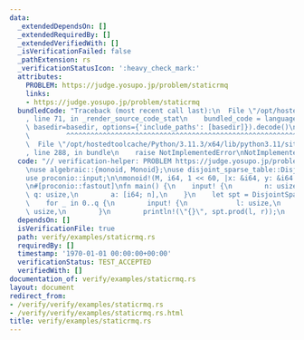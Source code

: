 ```yaml
---
data:
  _extendedDependsOn: []
  _extendedRequiredBy: []
  _extendedVerifiedWith: []
  _isVerificationFailed: false
  _pathExtension: rs
  _verificationStatusIcon: ':heavy_check_mark:'
  attributes:
    PROBLEM: https://judge.yosupo.jp/problem/staticrmq
    links:
    - https://judge.yosupo.jp/problem/staticrmq
  bundledCode: "Traceback (most recent call last):\n  File \"/opt/hostedtoolcache/Python/3.11.3/x64/lib/python3.11/site-packages/onlinejudge_verify/documentation/build.py\"\
    , line 71, in _render_source_code_stat\n    bundled_code = language.bundle(stat.path,\
    \ basedir=basedir, options={'include_paths': [basedir]}).decode()\n          \
    \         ^^^^^^^^^^^^^^^^^^^^^^^^^^^^^^^^^^^^^^^^^^^^^^^^^^^^^^^^^^^^^^^^^^^^^^^^^^^^^^^^^\n\
    \  File \"/opt/hostedtoolcache/Python/3.11.3/x64/lib/python3.11/site-packages/onlinejudge_verify/languages/rust.py\"\
    , line 288, in bundle\n    raise NotImplementedError\nNotImplementedError\n"
  code: "// verification-helper: PROBLEM https://judge.yosupo.jp/problem/staticrmq\n\
    \nuse algebraic::{monoid, Monoid};\nuse disjoint_sparse_table::DisjointSparseTable;\n\
    use proconio::input;\n\nmonoid!(M, i64, 1 << 60, |x: &i64, y: &i64| *x.min(y));\n\
    \n#[proconio::fastout]\nfn main() {\n    input! {\n        n: usize,\n       \
    \ q: usize,\n        a: [i64; n],\n    }\n    let spt = DisjointSparseTable::<M>::new(&a);\n\
    \    for _ in 0..q {\n        input! {\n            l: usize,\n            r:\
    \ usize,\n        }\n        println!(\"{}\", spt.prod(l, r));\n    }\n}\n"
  dependsOn: []
  isVerificationFile: true
  path: verify/examples/staticrmq.rs
  requiredBy: []
  timestamp: '1970-01-01 00:00:00+00:00'
  verificationStatus: TEST_ACCEPTED
  verifiedWith: []
documentation_of: verify/examples/staticrmq.rs
layout: document
redirect_from:
- /verify/verify/examples/staticrmq.rs
- /verify/verify/examples/staticrmq.rs.html
title: verify/examples/staticrmq.rs
---
```

